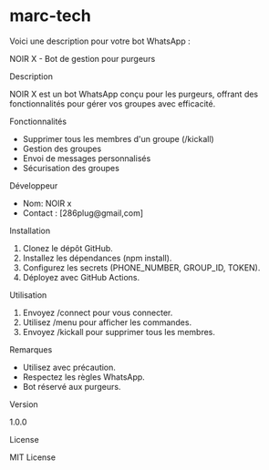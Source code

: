 # marc-tech
Voici une description pour votre bot WhatsApp :

NOIR X - Bot de gestion pour purgeurs

Description

NOIR X est un bot WhatsApp conçu pour les purgeurs, offrant des fonctionnalités pour gérer vos groupes avec efficacité.

Fonctionnalités

- Supprimer tous les membres d'un groupe (/kickall)
- Gestion des groupes
- Envoi de messages personnalisés
- Sécurisation des groupes

Développeur

- Nom: NOIR x
- Contact : [286plug@gmail,com]

Installation

1. Clonez le dépôt GitHub.
2. Installez les dépendances (npm install).
3. Configurez les secrets (PHONE_NUMBER, GROUP_ID, TOKEN).
4. Déployez avec GitHub Actions.

Utilisation

1. Envoyez /connect pour vous connecter.
2. Utilisez /menu pour afficher les commandes.
3. Envoyez /kickall pour supprimer tous les membres.

Remarques

- Utilisez avec précaution.
- Respectez les règles WhatsApp.
- Bot réservé aux purgeurs.

Version

1.0.0

License

MIT License
